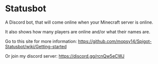 # Statusbot
A Discord bot, that will come online when your Minecraft server is online.

It also shows how many players are online and/or what their names are.


Go to this site for more information: https://github.com/mopsy14/Spigot-Statusbot/wiki/Getting-started

Or join my discord server: https://discord.gg/rcnQw5eCWJ
